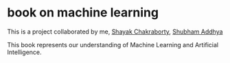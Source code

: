 # book on machine learning
This is a project collaborated by me, <a href="https://github.com/ShayakC98">Shayak Chakraborty</a>, <a href="https://github.com/addhya">Shubham Addhya</a> 


This book represents our understanding of Machine Learning and Artificial Intelligence.
